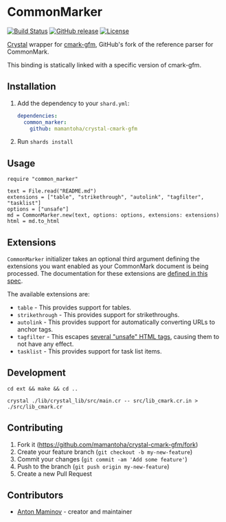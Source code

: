 # CommonMarker

[![Build Status](https://travis-ci.org/mamantoha/crystal-cmark-gfm.svg?branch=master)](https://travis-ci.org/mamantoha/crystal-cmark-gfm)
[![GitHub release](https://img.shields.io/github/release/mamantoha/crystal-cmark-gfm.svg)](https://github.com/mamantoha/crystal-cmark-gfm/releases)
[![License](https://img.shields.io/github/license/mamantoha/crystal-cmark-gfm.svg)](https://github.com/mamantoha/crystal-cmark-gfm/blob/master/LICENSE)

[Crystal](https://crystal-lang.org/) wrapper for [cmark-gfm](https://github.com/github/cmark-gfm), GitHub's fork of the reference parser for CommonMark.

This binding is statically linked with a specific version of cmark-gfm.

## Installation

1. Add the dependency to your `shard.yml`:

   ```yaml
   dependencies:
     common_marker:
       github: mamantoha/crystal-cmark-gfm
   ```

2. Run `shards install`

## Usage

```crystal
require "common_marker"

text = File.read("README.md")
extensions = ["table", "strikethrough", "autolink", "tagfilter", "tasklist"]
options = ["unsafe"]
md = CommonMarker.new(text, options: options, extensions: extensions)
html = md.to_html
```

## Extensions

`CommonMarker` initializer takes an optional third argument defining the extensions you want enabled as your CommonMark document is being processed. The documentation for these extensions are [defined in this spec](https://github.github.com/gfm/).

The available extensions are:

- `table` - This provides support for tables.
- `strikethrough` - This provides support for strikethroughs.
- `autolink` - This provides support for automatically converting URLs to anchor tags.
- `tagfilter` - This escapes [several "unsafe" HTML tags](https://github.github.com/gfm/#disallowed-raw-html-extension-), causing them to not have any effect.
- `tasklist` - This provides support for task list items.

## Development

```console
cd ext && make && cd ..
```

```console
crystal ./lib/crystal_lib/src/main.cr -- src/lib_cmark.cr.in > ./src/lib_cmark.cr
```

## Contributing

1. Fork it (<https://github.com/mamantoha/crystal-cmark-gfm/fork>)
2. Create your feature branch (`git checkout -b my-new-feature`)
3. Commit your changes (`git commit -am 'Add some feature'`)
4. Push to the branch (`git push origin my-new-feature`)
5. Create a new Pull Request

## Contributors

- [Anton Maminov](https://github.com/mamantoha) - creator and maintainer
